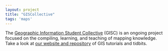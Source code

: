 ```yaml
---
layout: project
title: "GISCollective"
tags: 'maps'
---
```


The [Geographic Information Student Collective](http://giscollective.org/about/) (GISC) is an ongoing project focused on the compiling, learning, and teaching of mapping knowledge. Take a look at [our website and repository](http://giscollective.org) of GIS tutorials and tidbits.